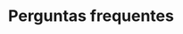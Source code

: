 ---
title: Perguntas frequentes
layout: faq
draft: false
faqs:
- title: Como a Devs4 encontra os melhores desenvolvedores para minha equipe?
  answer: A Devs4 utiliza métodos inovadores de recrutamento e avaliação para identificar os melhores talentos em desenvolvimento de software. Nossa abordagem personalizada inclui testes rigorosos de habilidades e entrevistas técnicas detalhadas, garantindo que apenas os candidatos mais qualificados sejam recomendados para sua equipe.

- title: Como a Devs4 está quebrando as barreiras tradicionais na contratação de desenvolvedores?
  answer: A Devs4 está superando as barreiras tradicionais ao oferecer uma plataforma online intuitiva e eficiente para conectar empresas aos melhores desenvolvedores. Nossa abordagem centrada no cliente e nosso compromisso com a excelência garantem que encontrar talentos técnicos de alto nível seja mais acessível e eficaz do que nunca.

- title: Como a Devs4 impulsiona a inovação nas empresas através da contratação de desenvolvedores?
  answer: A Devs4 impulsiona a inovação nas empresas fornecendo acesso a talentos de desenvolvimento de software altamente qualificados. Ao contratar os melhores desenvolvedores, as empresas podem acelerar o desenvolvimento de novos produtos, implementar soluções tecnológicas inovadoras e manter uma vantagem competitiva no mercado.

- title: Como a Devs4 assegura a confidencialidade e a integridade dos processos de contratação?
  answer: A Devs4 leva a sério a segurança e a privacidade dos dados de seus clientes. Implementamos protocolos de segurança avançados para proteger todas as informações confidenciais durante o processo de contratação. Além disso, seguimos estritas políticas de confidencialidade e nunca compartilhamos dados dos clientes sem consentimento explícito.
---